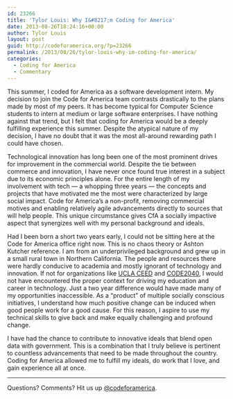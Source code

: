 ```yaml
---
id: 23266
title: 'Tylor Louis: Why I&#8217;m Coding for America'
date: 2013-08-26T18:24:16+00:00
author: Tylor Louis
layout: post
guid: http://codeforamerica.org/?p=23266
permalink: /2013/08/26/tylor-louis-why-im-coding-for-america/
categories:
  - Coding for America
  - Commentary
---
```

<p dir="ltr">
  This summer, I coded for America as a software development intern. My decision to join the Code for America team contrasts drastically to the plans made by most of my peers. It has become typical for Computer Science students to intern at medium or large software enterprises. I have nothing against that trend, but I felt that coding for America would be a deeply fulfilling experience this summer. Despite the atypical nature of my decision, I have no doubt that it was the most all-around rewarding path I could have chosen.
</p>

<p dir="ltr">
  Technological innovation has long been one of the most prominent drives for improvement in the commercial world. Despite the tie between commerce and innovation, I have never once found true interest in a subject due to its economic principles alone. For the entire length of my involvement with tech — a whopping three years — the concepts and projects that have motivated me the most were characterized by large social impact. Code for America’s a non-profit, removing commercial motives and enabling relatively agile advancements directly to sources that will help people. This unique circumstance gives CfA a socially impactive aspect that synergizes well with my personal background and ideals.
</p>

<p dir="ltr">
  Had I been born a short two years early, I could not be sitting here at the Code for America office right now. This is no chaos theory or Ashton Kutcher reference. I am from an underprivileged background and grew up in a small rural town in Northern California. The people and resources there were hardly conducive to academia and mostly ignorant of technology and innovation. If not for organizations like <a href="http://www.ceed.ucla.edu/" target="_blank">UCLA CEED</a> and <a href="http://code2040.org/" target="_blank">CODE2040</a>, I would not have encountered the proper context for driving my education and career in technology. Just a two year difference would have made many of my opportunities inaccessible. As a “product” of multiple socially conscious initiatives, I understand how much positive change can be induced when good people work for a good cause. For this reason, I aspire to use my technical skills to give back and make equally challenging and profound change.
</p>

I have had the chance to contribute to innovative ideals that blend open data with government. This is a combination that I truly believe is pertinent to countless advancements that need to be made throughout the country. Coding for America allowed me to fulfill my ideals, do work that I love, and gain experience all at once.

* * *

Questions? Comments? Hit us up [@codeforamerica](http://twitter.com/codeforamerica).